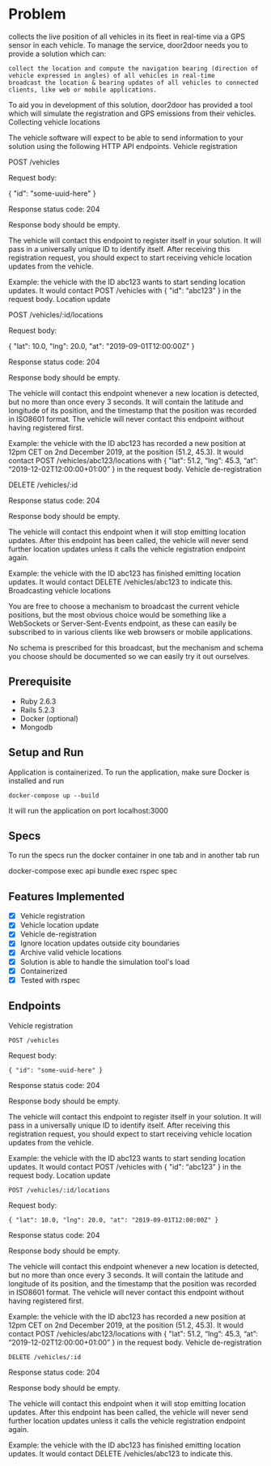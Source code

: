 # Problem
collects the live position of all vehicles in its fleet in real-time via a GPS sensor in each vehicle. To manage the service, door2door needs you to provide a solution which can:

    collect the location and compute the navigation bearing (direction of vehicle expressed in angles) of all vehicles in real-time
    broadcast the location & bearing updates of all vehicles to connected clients, like web or mobile applications.

To aid you in development of this solution, door2door has provided a tool which will simulate the registration and GPS emissions from their vehicles.
Collecting vehicle locations

The vehicle software will expect to be able to send information to your solution using the following HTTP API endpoints.
Vehicle registration

POST /vehicles

Request body:

{ "id": "some-uuid-here" }

Response status code: 204

Response body should be empty.

The vehicle will contact this endpoint to register itself in your solution. It will pass in a universally unique ID to identify itself. After receiving this registration request, you should expect to start receiving vehicle location updates from the vehicle.

Example: the vehicle with the ID abc123 wants to start sending location updates. It would contact POST /vehicles with { "id": “abc123” } in the request body.
Location update

POST /vehicles/:id/locations

Request body:

{ "lat": 10.0, "lng": 20.0, "at": "2019-09-01T12:00:00Z" }

Response status code: 204

Response body should be empty.

The vehicle will contact this endpoint whenever a new location is detected, but no more than once every 3 seconds. It will contain the latitude and longitude of its position, and the timestamp that the position was recorded in ISO8601 format. The vehicle will never contact this endpoint without having registered first.

Example: the vehicle with the ID abc123 has recorded a new position at 12pm CET on 2nd December 2019, at the position (51.2, 45.3). It would contact POST /vehicles/abc123/locations with { "lat": 51.2, “lng”: 45.3, “at”: “2019-12-02T12:00:00+01:00” } in the request body.
Vehicle de-registration

DELETE /vehicles/:id

Response status code: 204

Response body should be empty.

The vehicle will contact this endpoint when it will stop emitting location updates. After this endpoint has been called, the vehicle will never send further location updates unless it calls the vehicle registration endpoint again.

Example: the vehicle with the ID abc123 has finished emitting location updates. It would contact DELETE /vehicles/abc123 to indicate this.
Broadcasting vehicle locations

You are free to choose a mechanism to broadcast the current vehicle positions, but the most obvious choice would be something like a WebSockets or Server-Sent-Events endpoint, as these can easily be subscribed to in various clients like web browsers or mobile applications.

No schema is prescribed for this broadcast, but the mechanism and schema you choose should be documented so we can easily try it out ourselves.

## Prerequisite

* Ruby 2.6.3
* Rails 5.2.3
* Docker (optional)
* Mongodb

## Setup and Run

Application is containerized. To run the application, make sure Docker is installed and run

	docker-compose up --build

It will run the application on port localhost:3000

## Specs

To run the specs run the docker container in one tab and in another tab run

  docker-compose exec api bundle exec rspec spec

## Features Implemented

- [x] Vehicle registration
- [x] Vehicle location update
- [x] Vehicle de-registration
- [x] Ignore location updates outside city boundaries
- [x] Archive valid vehicle locations
- [x] Solution is able to handle the simulation tool's load
- [x] Containerized
- [x] Tested with rspec

## Endpoints

Vehicle registration

	POST /vehicles

Request body:

	{ "id": "some-uuid-here" }

Response status code: 204

Response body should be empty.

The vehicle will contact this endpoint to register itself in your solution. It will pass in a universally unique ID to identify itself. After receiving this registration request, you should expect to start receiving vehicle location updates from the vehicle.

Example: the vehicle with the ID abc123 wants to start sending location updates. It would contact POST /vehicles with { "id": “abc123” } in the request body.
Location update

	POST /vehicles/:id/locations

Request body:

	{ "lat": 10.0, "lng": 20.0, "at": "2019-09-01T12:00:00Z" }

Response status code: 204

Response body should be empty.

The vehicle will contact this endpoint whenever a new location is detected, but no more than once every 3 seconds. It will contain the latitude and longitude of its position, and the timestamp that the position was recorded in ISO8601 format. The vehicle will never contact this endpoint without having registered first.

Example: the vehicle with the ID abc123 has recorded a new position at 12pm CET on 2nd December 2019, at the position (51.2, 45.3). It would contact POST /vehicles/abc123/locations with { "lat": 51.2, “lng”: 45.3, “at”: “2019-12-02T12:00:00+01:00” } in the request body.
Vehicle de-registration

	DELETE /vehicles/:id

Response status code: 204

Response body should be empty.

The vehicle will contact this endpoint when it will stop emitting location updates. After this endpoint has been called, the vehicle will never send further location updates unless it calls the vehicle registration endpoint again.

Example: the vehicle with the ID abc123 has finished emitting location updates. It would contact DELETE /vehicles/abc123 to indicate this.
